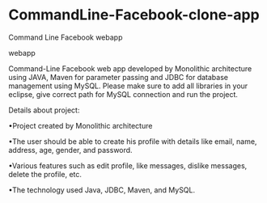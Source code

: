 # CommandLine-Facebook-clone-app
Command Line Facebook webapp


webapp

Command-Line Facebook web app developed by Monolithic architecture using JAVA, Maven for parameter passing and JDBC for database management using MySQL. Please make sure to add all libraries in your eclipse, give correct path for MySQL connection and run the project.

Details about project:

•Project created by Monolithic architecture

•The user should be able to create his profile with details like email, name, address, age, gender, and password.

•Various features such as edit profile, like messages, dislike messages, delete the profile, etc.

•The technology used Java, JDBC, Maven, and MySQL.
